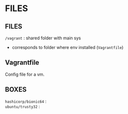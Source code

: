# FILES

## FILES
`/vagrant` : shared folder with main sys  
*	corresponds to folder where env installed (`Vagrantfile`)  

## Vagrantfile
Config file for a vm.  

## BOXES
`hashicorp/bionic64` :   
`ubuntu/trusty32` :  